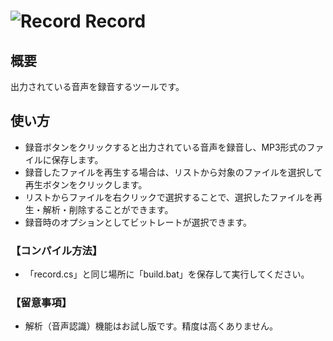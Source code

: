 # ![Record](app.ico) Record

## 概要

出力されている音声を録音するツールです。

## 使い方

- 録音ボタンをクリックすると出力されている音声を録音し、MP3形式のファイルに保存します。
- 録音したファイルを再生する場合は、リストから対象のファイルを選択して再生ボタンをクリックします。
- リストからファイルを右クリックで選択することで、選択したファイルを再生・解析・削除することができます。
- 録音時のオプションとしてビットレートが選択できます。

### 【コンパイル方法】

- 「record.cs」と同じ場所に「build.bat」を保存して実行してください。

### 【留意事項】

- 解析（音声認識）機能はお試し版です。精度は高くありません。
